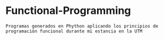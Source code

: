 # Functional-Programming  

    Programas generados en Phython aplicando los principios de programación funcional durante mi estancia en la UTM